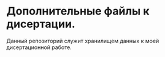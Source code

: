 # Дополнительные файлы к дисертации.
Данный репозиторий служит хранилищем данных к моей дисертационной работе.
